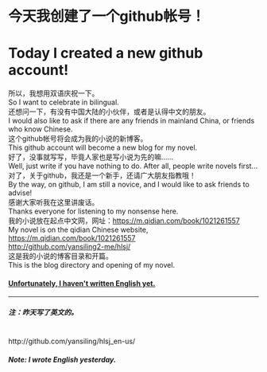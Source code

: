 # 今天我创建了一个github帐号！<br>
# Today I created a new github account!<br>
所以，我想用双语庆祝一下。<br>
So I want to celebrate in bilingual.<br>
还想问一下，有没有中国大陆的小伙伴，或者是认得中文的朋友。<br>
I would also like to ask if there are any friends in mainland China, or friends who know Chinese.<br>
这个github帐号将会成为我的小说的新博客。<br>
This github account will become a new blog for my novel.<br>
好了，没事就写写，毕竟人家也是写小说为先的嘛……<br>
Well, just write if you have nothing to do. After all, people write novels first...<br>
对了，关于github，我还是一个新手，还请广大朋友指教哦！<br>
By the way, on github, I am still a novice, and I would like to ask friends to advise!<br>
感谢大家听我在这里讲废话。<br>
Thanks everyone for listening to my nonsense here.<br>
我的小说放在起点中文网，网址：https://m.qidian.com/book/1021261557<br>
My novel is on the qidian Chinese website, https://m.qidian.com/book/1021261557<br>
http://github.com/yansiling2-me/hlsj/<br>
这是我的小说的博客目录和开篇。<br>
This is the blog directory and opening of my novel.
<h4><u>Unfortunately, I haven't written English yet.</u></h4>
<hr>
<h5>注：昨天写了英文的。</h5><br>
http://github.com/yansiling/hlsj_en-us/
<h5>Note: I wrote English yesterday.</h5>

